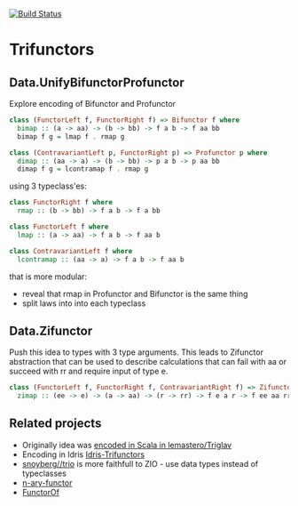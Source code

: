 [![Build Status](https://github.com/lemastero/trifunctors/workflows/Haskell%20CI/badge.svg?branch=master)](https://github.com/lemastero/trifunctors/actions?query=workflow%3A%22Haskell+CI%22+branch%3Amaster)

# Trifunctors

## Data.UnifyBifunctorProfunctor

Explore encoding of Bifunctor and Profunctor

```Haskell
class (FunctorLeft f, FunctorRight f) => Bifunctor f where
  bimap :: (a -> aa) -> (b -> bb) -> f a b -> f aa bb
  bimap f g = lmap f . rmap g

class (ContravariantLeft p, FunctorRight p) => Profunctor p where
  dimap :: (aa -> a) -> (b -> bb) -> p a b -> p aa bb
  dimap f g = lcontramap f . rmap g
```

using 3 typeclass'es:

```Haskell
class FunctorRight f where
  rmap :: (b -> bb) -> f a b -> f a bb

class FunctorLeft f where
  lmap :: (a -> aa) -> f a b -> f aa b

class ContravariantLeft f where
  lcontramap :: (aa -> a) -> f a b -> f aa b
```

that is more modular:
- reveal that rmap in Profunctor and Bifunctor is the same thing
- split laws into into each typeclass

## Data.Zifunctor

Push this idea to types with 3 type arguments. This leads to Zifunctor abstraction
that can be used to describe calculations that can fail with aa or succeed with rr
and require input of type e.

```Haskell
class (FunctorLeft f, FunctorRight f, ContravariantRight f) => Zifunctor f where
  zimap :: (ee -> e) -> (a -> aa) -> (r -> rr) -> f e a r -> f ee aa rr
```


## Related projects
* Originally idea was [encoded in Scala in lemastero/Triglav](https://github.com/lemastero/Triglav/blob/master/src/main/scala/Triglav/face3/Trifunctor.scala)
* Encoding in Idris [Idris-Trifunctors](https://github.com/lemastero/Idris-Trifunctors)
* [snoyberg//trio](https://github.com/snoyberg/trio) is more faithfull to ZIO - use data types instead of typeclasses
* [n-ary-functor](https://hackage.haskell.org/package/n-ary-functor)
* [FunctorOf](https://www.reddit.com/r/haskell/comments/bo0q7h/functorof/)
